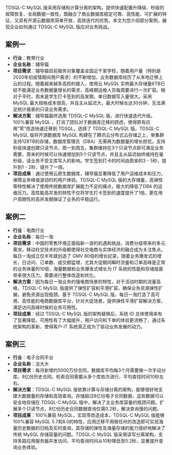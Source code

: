 TDSQL-C MySQL 版采用存储和计算分离的架构，提供快速配置升降级、秒级的故障恢复、全局数据一致性，既融合了商业数据库稳定可靠、高性能、可扩展的特征，又具有开源云数据库简单开放、高效迭代的优势。本文为您介绍部分案例，展现企业如何通过 TDSQL-C MySQL 版应对业务挑战。

## 案例一
- **行业**：教育行业
- **企业名称**：辅导猫
- **项目需求**：辅导猫目前服务对象覆盖全国近千家学校，随着用户量（特别是2020年初疫情期间用户需求）的不断增加，业务数据库经历了从本地迁移上云的过程。随着越来越多高校的接入，使用云 MySQL 实例最大存储量6TB已经不能满足业务数据量增长的需求，高峰期运维人员每周要进行一次扩容。相对于平时，周末是学生打卡签到的高发期，单日数据写入量很大。采用 MySQL 最大规格成本很高，并且主从延迟大，最大时候长达30分钟，无法满足统计报表的只读业务需求。
- **解决方案**：辅导猫最终选用 TDSQL-C MySQL 版，进行快速迭代升级。100%兼容 MySQL ，打消了团队对于数据库迁移的顾虑，使得原有应用”零“改造快速迁移到 TDSQL，选择了 TDSQL-C MySQL 版。TDSQL-C MySQL 版将开源数据库 MySQL 构建在了腾讯云分布式云存储之上，单集群支持128TB的存储，数据库管理员（DBA）无需再为数据量的增长担忧。支持秒级快速创建只读节点，周一到周五，集群维持在3个只读节点即可满足业务需要，周末的时候可以快速增加到5个只读节点，并且主从延迟始终维持在毫秒级，读业务不受主库写入的影响。学生签到打卡的时间由原来的3 - 5秒，提升到1 - 2秒，提升了一倍。
- **项目成果**：通过使用云原生数据库，辅导猫显著降低了用户运维成本和压力，保障业务峰值波动时的用户体验。TDSQL-C MySQL 版的大存储量，高弹性等特性解决了使用传统数据库扩展能力不足的痛点，极大的降低了DBA 的运维压力。高性能高并发的特性不仅将学生打卡签到的速度提升了1倍，更在用户周期性的高并发期保证了业务的平稳运行。

## 案例二
- **行业**：电商行业
- **企业名称**：每日一淘
- **项目需求**：中国的零售环境正面临新一波的机遇和挑战，消费分级带来的多元需求，移动社交技术的升级都使得社交电商与实体经济的融合成为关注焦点。每日一淘成立仅半年就创造了 GMV 80倍的增长纪录，随着业务爆发式的增长，日访问、订单数、成交额猛增，尤其大促期间瞬时流量和订单高峰是正常的业务体量的10倍，海量数据和业务爆发式增长为 IT 系统的性能和存储层面带来很大压力，需要进行整体改造和优化。
- **解决方案**：因为每日一淘业务的强电商场景的特性，对于活动时期的流量高峰，TDSQL-C MySQL 版提供了弹性扩容和平滑扩容，确保业务资源弹性扩展，避免资源出现瓶颈。基于 TDSQL-C MySQL 版，每日一淘打造了高可用、高性能的电商数据库平台，针对大促场景，提供弹性平滑扩容解决方案，满足访问高峰时候的业务可用性。
- **项目成果**：经过 TDSQL-C MySQL 版的架构替换后，系统 IO 总体使用率有了显著降低，可用性有了大幅提升，用户访问和下单的体验更流畅了，通过系统架构的革新，使得客户 IT 系统真正成为了驱动业务发展的动力。

## 案例三
- **行业**：电子合同平台
- **企业名称**：法大大
- **项目需求**：每月新增约5000万份合同，数据库平均每3个月需要做一次手动分库。8亿份历史合同，检索合同需要从多个库依次进行，平均查找时间10秒左右。
- **解决方案**：TDSQL-C MySQL 版依靠计算与存储分离的架构，能够很好地支撑大数据量的存储和高效查询。存储超过8亿份电子合同数据，这些数据可以安全地存储在 TDSQL-C MySQL 版中，解决了主业务库容量的瓶颈问题。扩展多个只读节点，8亿份历史合同数据查询仅需0.2秒，解决查询慢的问题。
- **项目成果**：100%兼容 MySQL，实现零改造成本，TDSQL-C MySQL 版能够100%兼容 MySQL 5.7和8.0的特性，应用迁移不用做任何的改造即可实现海量历史数据的归档及实时查询，其存储的弹性及海量存储的能力很好地解决了传统 MySQL 存储容量的问题。TDSQL-C MySQL 版采用读写分离架构，支持多路应用服务器并发访问，平均查询时间从10秒降低至0.2秒，显著提升查询业务体验。
